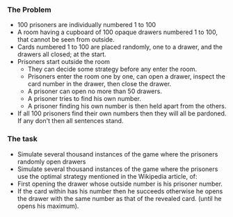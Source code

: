 ### The Problem
- 100 prisoners are individually numbered 1 to 100
- A room having a cupboard of 100 opaque drawers numbered 1 to 100, that cannot be seen from outside.
- Cards numbered 1 to 100 are placed randomly, one to a drawer, and the drawers all closed; at the start.
- Prisoners start outside the room
    - They can decide some strategy before any enter the room.
    - Prisoners enter the room one by one, can open a drawer, inspect the card number in the drawer, then close the drawer.
    - A prisoner can open no more than 50 drawers.
    - A prisoner tries to find his own number.
    - A prisoner finding his own number is then held apart from the others.
- If all 100 prisoners find their own numbers then they will all be pardoned. If any don't then all sentences stand.

### The task
- Simulate several thousand instances of the game where the prisoners randomly open drawers
- Simulate several thousand instances of the game where the prisoners use the optimal strategy mentioned in the Wikipedia article, of:
- First opening the drawer whose outside number is his prisoner number.
- If the card within has his number then he succeeds otherwise he opens the drawer with the same number as that of the revealed card. (until he opens his maximum).
